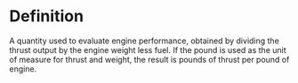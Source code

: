 # Definition

A quantity used to evaluate engine performance, obtained by dividing the
thrust output by the engine weight less fuel. If the pound is used as
the unit of measure for thrust and weight, the result is pounds of
thrust per pound of engine.
